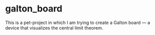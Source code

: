 # galton_board
This is a pet-project in which I am trying to create a Galton board — a device that visualizes the central limit theorem.
